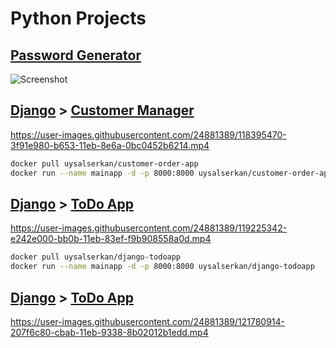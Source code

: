 # Python Projects

## [Password Generator](/password_generator.py)
![Screenshot](/Screenshots/password_generator.gif)


## [Django](Django%20Apps) > [Customer Manager](/Django%20Apps/Customer_Manage)

https://user-images.githubusercontent.com/24881389/118395470-3f91e980-b653-11eb-8e6a-0bc0452b6214.mp4

```bash
docker pull uysalserkan/customer-order-app
docker run --name mainapp -d -p 8000:8000 uysalserkan/customer-order-app
```

## [Django](Django%20Apps) > [ToDo App](/Django%20Apps/todo_app)


https://user-images.githubusercontent.com/24881389/119225342-e242e000-bb0b-11eb-83ef-f9b908558a0d.mp4

```bash
docker pull uysalserkan/django-todoapp
docker run --name mainapp -d -p 8000:8000 uysalserkan/django-todoapp
```

## [Django](Django%20Apps) > [ToDo App](/Django%20Apps/crud_operations)

https://user-images.githubusercontent.com/24881389/121780914-207f6c80-cbab-11eb-9338-8b02012b1edd.mp4


